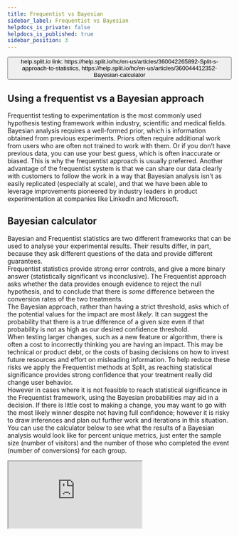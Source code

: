 ```yaml
---
title: Frequentist vs Bayesian
sidebar_label: Frequentist vs Bayesian
helpdocs_is_private: false
helpdocs_is_published: true
sidebar_position: 3
---
```


<p>
  <button style={{borderRadius:'8px', border:'1px', fontFamily:'Courier New', fontWeight:'800', textAlign:'left'}}> help.split.io link: https://help.split.io/hc/en-us/articles/360042265892-Split-s-approach-to-statistics, https://help.split.io/hc/en-us/articles/360044412352-Bayesian-calculator </button>
</p>

## Using a frequentist vs a Bayesian approach

Frequentist testing to experimentation is the most commonly used hypothesis testing framework within industry, scientific and medical fields. Bayesian analysis requires a well-formed prior, which is information obtained from previous experiments. Priors often require additional work from users who are often not trained to work with them. Or if you don’t have previous data, you can use your best guess, which is often inaccurate or biased. This is why the frequentist approach is usually preferred. Another advantage of the frequentist system is that we can share our data clearly with customers to follow the work in a way that Bayesian analysis isn’t as easily replicated (especially at scale), and that we have been able to leverage improvements pioneered by industry leaders in product experimentation at companies like LinkedIn and Microsoft.

## Bayesian calculator

<div>
  <div>
    Bayesian and Frequentist statistics are two different frameworks that can
    be used to analyse your experimental results. Their results differ, in part,
    because they ask different questions of the data and provide different guarantees.
  </div>
  <div>
    Frequentist statistics provide strong error controls, and give a more binary
    answer (statistically significant vs inconclusive). The Frequentist approach
    asks whether the data provides enough evidence to reject the null hypothesis,
    and to conclude that there is <em>some</em> difference between the conversion
    rates of the two treatments.
  </div>
  <div>
    The Bayesian approach, rather than having a strict threshold, asks which
    of the potential values for the impact are most&nbsp;<em>likely</em>. It
    can suggest the probability that there is a true difference of a given size
    even if that probability is not as high as our desired confidence threshold.
  </div>
  <div>
    When testing larger changes, such as a new feature or algorithm, there is
    often a cost to incorrectly thinking you are having an impact. This may be
    technical or product debt, or the costs of basing decisions on how to invest
    future resources and effort on misleading information. To help reduce these
    risks we apply the Frequentist methods at Split, as reaching statistical
    significance provides strong confidence that your treatment really did change
    user behavior.
  </div>
  <div>
    However in cases where it is not feasible to reach statistical significance
    in the Frequentist framework, using the Bayesian probabilities may aid in
    a decision. If there is little cost to making a change, you may want to go
    with the most likely winner despite not having full confidence; however it
    is risky to draw inferences and plan out further work and iterations in this
    situation.
  </div>
  <div>
    You can use the calculator below to see what the results of a Bayesian analysis
    would look like for percent unique metrics, just enter the sample size (number
    of visitors) and the number of those who completed the event (number of conversions)
    for each group.
  </div>
</div>
<p>
  <iframe style={{width: '1400px', height: '1000px', border: 0, borderRadius: '4px', overflow: 'hidden'}} src="https://split-bp-calc.herokuapp.com/" sandbox="allow-modals allow-forms allow-popups allow-scripts allow-same-origin"></iframe>
</p>